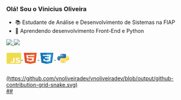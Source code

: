 ### Olá! Sou o Vinicius Oliveira

- 📚  Estudante de Análise e Desenvolvimento de Sistemas na FIAP
- 🌱  Aprendendo desenvolvimento Front-End e Python

<div>
  <a href="https://github.com/vnoliveiradev">
  <img height="180em" src="https://github-readme-stats.vercel.app/api?username=vnoliveiradev&show_icons=true&theme=dark&include_all_commits=true&count_private=true"/>
  <img height="180em" src="https://github-readme-stats.vercel.app/api/top-langs/?username=vnoliveiradev&layout=compact&langs_count=16&theme=dracula"/>
</div>
  <div style="display: inline_block"><br>
  <img align="center" alt="Vini-Js" height="30" width="40" src="https://raw.githubusercontent.com/devicons/devicon/master/icons/javascript/javascript-plain.svg">
  <img align="center" alt="Vini-HTML" height="30" width="40" src="https://raw.githubusercontent.com/devicons/devicon/master/icons/html5/html5-original.svg">
  <img align="center" alt="Vini-CSS" height="30" width="40" src="https://raw.githubusercontent.com/devicons/devicon/master/icons/css3/css3-original.svg">
  <img align="center" alt="Vini-Python" height="30" width="40" src="https://raw.githubusercontent.com/devicons/devicon/master/icons/python/python-original.svg">
  </div>
  
  ##
  
  <div>
    (https://github.com/vnoliveiradev/vnoliveiradev/blob/output/github-contribution-grid-snake.svg)
    </div>
  ##
